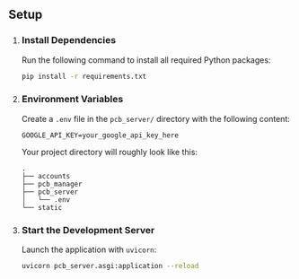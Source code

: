 ## Setup

1. ### Install Dependencies

   Run the following command to install all required Python packages:

   ```bash
   pip install -r requirements.txt
   ```

2. ### Environment Variables

   Create a `.env` file in the `pcb_server/` directory with the following content:

   ```env
   GOOGLE_API_KEY=your_google_api_key_here
   ```

   Your project directory will roughly look like this:

   ```
   .
   ├── accounts
   ├── pcb_manager
   ├── pcb_server
   │   └── .env
   └── static
   ```

3. ### Start the Development Server

   Launch the application with `uvicorn`:

   ```bash
   uvicorn pcb_server.asgi:application --reload
   ```
